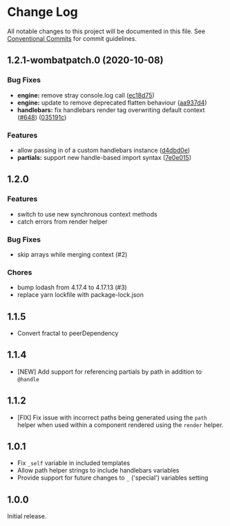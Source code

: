 # Change Log

All notable changes to this project will be documented in this file.
See [Conventional Commits](https://conventionalcommits.org) for commit guidelines.

## 1.2.1-wombatpatch.0 (2020-10-08)


### Bug Fixes

* **engine:** remove stray console.log call ([ec18d75](https://github.com/frctl/fractal/commit/ec18d7581e9c18581738ca13642262a132ffa526))
* **engine:** update to remove deprecated flatten behaviour ([aa937d4](https://github.com/frctl/fractal/commit/aa937d4f9d74c3120feefc31140d69459d2d46f0))
* **handlebars:** fix handlebars render tag overwriting default context ([#648](https://github.com/frctl/fractal/issues/648)) ([035191c](https://github.com/frctl/fractal/commit/035191c7b2cd97d928143b312f428b75b1629ff6))


### Features

* allow passing in of a custom handlebars instance ([d4dbd0e](https://github.com/frctl/fractal/commit/d4dbd0e7a14145b5e303665d46837f11e6715702))
* **partials:** support new handle-based import syntax ([7e0e015](https://github.com/frctl/fractal/commit/7e0e015ceb8c80ca9bc5cde530a14599f5af40f1))





## 1.2.0

### Features

-   switch to use new synchronous context methods
-   catch errors from render helper

### Bug Fixes

-   skip arrays while merging context (#2)

### Chores

-   bump lodash from 4.17.4 to 4.17.13 (#3)
-   replace yarn lockfile with package-lock.json

## 1.1.5

-   Convert fractal to peerDependency

## 1.1.4

-   [NEW] Add support for referencing partials by path in addition to `@handle`

## 1.1.2

-   [FIX] Fix issue with incorrect paths being generated using the `path` helper when used within a component rendered using the `render` helper.

## 1.0.1

-   Fix `_self` variable in included templates
-   Allow path helper strings to include handlebars variables
-   Provide support for future changes to `_` ('special') variables setting

## 1.0.0

Initial release.
